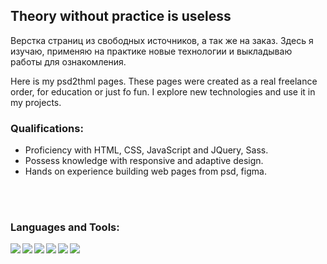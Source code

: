 ## Theory without practice is useless
Верстка страниц из свободных источников, а так же на заказ. Здесь я изучаю, применяю на практике новые технологии и выкладываю работы для ознакомления.

Here is my psd2thml pages. These pages were created as a real freelance order, for education or just fo fun. I explore new technologies and use it in my projects.

### Qualifications:
- Proficiency with HTML, CSS, JavaScript and JQuery, Sass.
- Possess knowledge with responsive and adaptive design.
- Hands on experience building web pages from psd, figma.
<br />
<br />

### Languages and Tools:

<img align="left" src="https://img.shields.io/badge/html5%20-%23E34F26.svg?&style=for-the-badge&logo=html5&logoColor=white"/>
<img align="left" src="https://img.shields.io/badge/css3%20-%231572B6.svg?&style=for-the-badge&logo=css3&logoColor=white"/>
<img align="left" src="https://img.shields.io/badge/SASS%20-hotpink.svg?&style=for-the-badge&logo=SASS&logoColor=white"/>
<img align="left" src="https://img.shields.io/badge/javascript%20-%23323330.svg?&style=for-the-badge&logo=javascript&logoColor=%23F7DF1E"/>
<img align="left" src="https://img.shields.io/badge/git%20-%23F05033.svg?&style=for-the-badge&logo=git&logoColor=white"/>
<img align="left" src="https://img.shields.io/badge/github%20-%23121011.svg?&style=for-the-badge&logo=github&logoColor=white"/>
